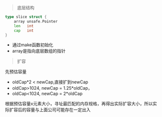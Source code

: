 > 底层结构

```go
type slice struct {
	array unsafe.Pointer
	len   int
	cap   int
}
```

+ 通过make函数初始化
+ array是指向底层数组的指针



> 扩容

先预估容量

+ oldCap*2  < newCap,直接扩到newCap
+ oldCap>1024, newCap = 1.25*oldCap，
+ oldCap<1024, newCap = 2*oldCap

根据预估容量x元素大小，寻址最匹配的内存规格，再得出实际扩容大小，所以实际扩容后的容量与上面公司可能存在一定出入

